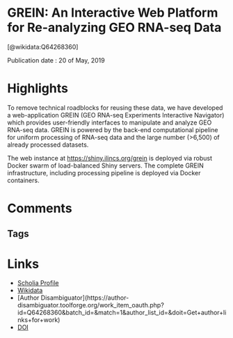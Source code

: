 
GREIN: An Interactive Web Platform for Re-analyzing GEO RNA-seq Data
====================================================================
  
  [@wikidata:Q64268360]  
  
Publication date : 20 of May, 2019  

# Highlights

 To remove technical roadblocks for reusing these data, we have developed a web-application GREIN (GEO RNA-seq Experiments Interactive Navigator) which provides user-friendly interfaces to manipulate and analyze GEO RNA-seq data. GREIN is powered by the back-end computational pipeline for uniform processing of RNA-seq data and the large number (>6,500) of already processed datasets. 

 The web instance at https://shiny.ilincs.org/grein is deployed via robust Docker swarm of load-balanced Shiny servers. The complete GREIN infrastructure, including processing pipeline is deployed via Docker containers.
# Comments

## Tags

# Links
  
 * [Scholia Profile](https://scholia.toolforge.org/work/Q64268360)  
 * [Wikidata](https://www.wikidata.org/wiki/Q64268360)  
 * [Author Disambiguator](https://author-
disambiguator.toolforge.org/work_item_oauth.php?id=Q64268360&batch_id=&match=1&author_list_id=&doit=Get+author+links+for+work)  
 * [DOI](https://doi.org/10.1038/S41598-019-43935-8)  
